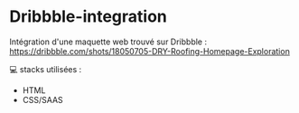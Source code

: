 # Dribbble-integration
Intégration d'une maquette web trouvé sur Dribbble : 
https://dribbble.com/shots/18050705-DRY-Roofing-Homepage-Exploration

:computer: stacks utilisées : 
- HTML 
- CSS/SAAS
